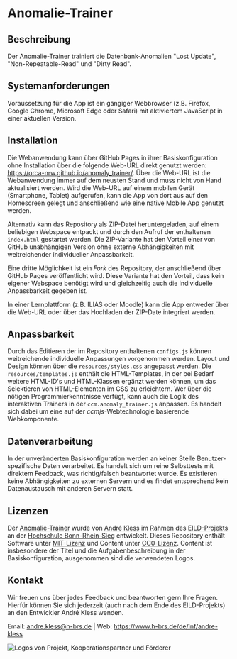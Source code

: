 # Anomalie-Trainer

## Beschreibung
Der Anomalie-Trainer trainiert die Datenbank-Anomalien "Lost Update", "Non-Repeatable-Read" und "Dirty Read".

## Systemanforderungen
Voraussetzung für die App ist ein gängiger Webbrowser (z.B. Firefox, Google Chrome, Microsoft Edge oder Safari) mit aktiviertem JavaScript in einer aktuellen Version.

## Installation
Die Webanwendung kann über GitHub Pages in ihrer Basiskonfiguration ohne Installation über die folgende Web-URL direkt genutzt werden: https://orca-nrw.github.io/anomaly_trainer/.
Über die Web-URL ist die Webanwendung immer auf dem neusten Stand und muss nicht von Hand aktualisiert werden.
Wird die Web-URL auf einem mobilen Gerät (Smartphone, Tablet) aufgerufen, kann die App von dort aus auf den Homescreen gelegt und anschließend wie eine native Mobile App genutzt werden.

Alternativ kann das Repository als ZIP-Datei heruntergeladen, auf einem beliebigen Webspace entpackt und durch den Aufruf der enthaltenen `index.html` gestartet werden.
Die ZIP-Variante hat den Vorteil einer von GitHub unabhängigen Version ohne externe Abhängigkeiten mit weitreichender individueller Anpassbarkeit.

Eine dritte Möglichkeit ist ein _Fork_ des Repository, der anschließend über GitHub Pages veröffentlicht wird.
Diese Variante hat den Vorteil, dass kein eigener Webspace benötigt wird und gleichzeitig auch die individuelle Anpassbarkeit gegeben ist.

In einer Lernplattform (z.B. ILIAS oder Moodle) kann die App entweder über die Web-URL oder über das Hochladen der ZIP-Date integriert werden.

## Anpassbarkeit
Durch das Editieren der im Repository enthaltenen `configs.js` können weitreichende individuelle Anpassungen vorgenommen werden.
Layout und Design können über die `resources/styles.css` angepasst werden.
Die `resources/templates.js` enthält die HTML-Templates, in der bei Bedarf weitere HTML-ID's und HTML-Klassen ergänzt werden können, um das Selektieren von HTML-Elementen im CSS zu erleichtern.
Wer über die nötigen Programmierkenntnisse verfügt, kann auch die Logik des interaktiven Trainers in der `ccm.anomaly_trainer.js` anpassen.
Es handelt sich dabei um eine auf der _ccmjs_-Webtechnologie basierende Webkomponente.

## Datenverarbeitung
In der unveränderten Basiskonfiguration werden an keiner Stelle Benutzer-spezifische Daten verarbeitet.
Es handelt sich um reine Selbsttests mit direktem Feedback, was richtig/falsch beantwortet wurde.
Es existieren keine Abhängigkeiten zu externen Servern und es findet entsprechend kein Datenaustausch mit anderen Servern statt.

## Lizenzen
Der [Anomalie-Trainer](https://github.com/orca-nrw/anomaly_trainer) wurde
von [André Kless](https://h-brs.de/de/inf/andre-kless) im Rahmen
des [EILD-Projekts](https://eild.nrw) an
der [Hochschule Bonn-Rhein-Sieg](https://h-brs.de) entwickelt.
Dieses Repository enthält Software unter [MIT-Lizenz](/LICENSE) und Content
unter [CC0-Lizenz](https://creativecommons.org/publicdomain/zero/1.0/deed.de).
Content ist insbesondere der Titel und die Aufgabenbeschreibung in der Basiskonfiguration, ausgenommen sind die verwendeten Logos.

## Kontakt
Wir freuen uns über jedes Feedback und beantworten gern Ihre Fragen.
Hierfür können Sie sich jederzeit (auch nach dem Ende des EILD-Projekts) an den Entwickler André Kless wenden.

Email: andre.kless@h-brs.de | Web: https://www.h-brs.de/de/inf/andre-kless

![Logos von Projekt, Kooperationspartner und Förderer](/resources/img/logos/logos.jpg)
